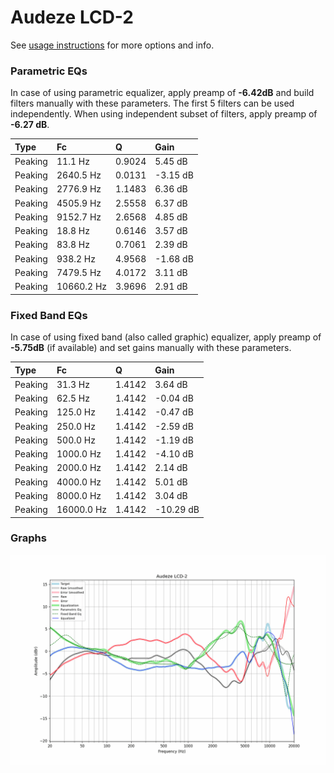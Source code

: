 # Audeze LCD-2
See [usage instructions](https://github.com/jaakkopasanen/AutoEq#usage) for more options and info.

### Parametric EQs
In case of using parametric equalizer, apply preamp of **-6.42dB** and build filters manually
with these parameters. The first 5 filters can be used independently.
When using independent subset of filters, apply preamp of **-6.27 dB**.

| Type    | Fc         |      Q | Gain     |
|:--------|:-----------|:-------|:---------|
| Peaking | 11.1 Hz    | 0.9024 | 5.45 dB  |
| Peaking | 2640.5 Hz  | 0.0131 | -3.15 dB |
| Peaking | 2776.9 Hz  | 1.1483 | 6.36 dB  |
| Peaking | 4505.9 Hz  | 2.5558 | 6.37 dB  |
| Peaking | 9152.7 Hz  | 2.6568 | 4.85 dB  |
| Peaking | 18.8 Hz    | 0.6146 | 3.57 dB  |
| Peaking | 83.8 Hz    | 0.7061 | 2.39 dB  |
| Peaking | 938.2 Hz   | 4.9568 | -1.68 dB |
| Peaking | 7479.5 Hz  | 4.0172 | 3.11 dB  |
| Peaking | 10660.2 Hz | 3.9696 | 2.91 dB  |

### Fixed Band EQs
In case of using fixed band (also called graphic) equalizer, apply preamp of **-5.75dB**
(if available) and set gains manually with these parameters.

| Type    | Fc         |      Q | Gain      |
|:--------|:-----------|:-------|:----------|
| Peaking | 31.3 Hz    | 1.4142 | 3.64 dB   |
| Peaking | 62.5 Hz    | 1.4142 | -0.04 dB  |
| Peaking | 125.0 Hz   | 1.4142 | -0.47 dB  |
| Peaking | 250.0 Hz   | 1.4142 | -2.59 dB  |
| Peaking | 500.0 Hz   | 1.4142 | -1.19 dB  |
| Peaking | 1000.0 Hz  | 1.4142 | -4.10 dB  |
| Peaking | 2000.0 Hz  | 1.4142 | 2.14 dB   |
| Peaking | 4000.0 Hz  | 1.4142 | 5.01 dB   |
| Peaking | 8000.0 Hz  | 1.4142 | 3.04 dB   |
| Peaking | 16000.0 Hz | 1.4142 | -10.29 dB |

### Graphs
![](./Audeze%20LCD-2.png)